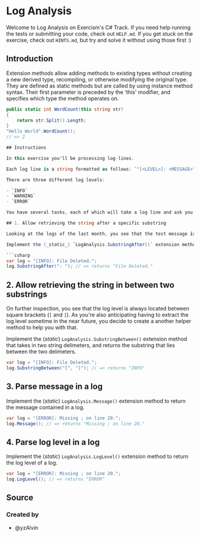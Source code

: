 # Log Analysis

Welcome to Log Analysis on Exercism's C# Track.
If you need help running the tests or submitting your code, check out `HELP.md`.
If you get stuck on the exercise, check out `HINTS.md`, but try and solve it without using those first :)

## Introduction

Extension methods allow adding methods to existing types without creating a new derived type, recompiling, or otherwise modifying the original type. They are defined as static methods but are called by using instance method syntax. Their first parameter is preceded by the 'this' modifier, and specifies which type the method operates on.

```csharp
public static int WordCount(this string str)
{
    return str.Split().Length;
}
"Hello World".WordCount();
// => 2

## Instructions

In this exercise you'll be processing log-lines.

Each log line is a string formatted as follows: `"[<LEVEL>]: <MESSAGE>"`.

There are three different log levels:

- `INFO`
- `WARNING`
- `ERROR`

You have several tasks, each of which will take a log line and ask you to do something with it.

## 1. Allow retrieving the string after a specific substring

Looking at the logs of the last month, you see that the test message is always located after a specific substring. As you're anticipating having to extract the test message sometime in the near future, you decide to create a helper method to help you with that.

Implement the (_static_) `LogAnalysis.SubstringAfter()` extension method, that takes in some string delimeter and returns the substring after the delimiter.

```csharp
var log = "[INFO]: File Deleted.";
log.SubstringAfter(": "); // => returns "File Deleted."
```

## 2. Allow retrieving the string in between two substrings

On further inspection, you see that the log level is always located between square brackets (`[` and `]`). As you're also anticipating having to extract the log level sometime in the near future, you decide to create a another helper method to help you with that.

Implement the (_static_) `LogAnalysis.SubstringBetween()` extension method that takes in two string delimeters, and returns the substring that lies between the two delimeters.

```csharp
var log = "[INFO]: File Deleted.";
log.SubstringBetween("[", "]"); // => returns "INFO"
```

## 3. Parse message in a log

Implement the (_static_) `LogAnalysis.Message()` extension method to return the message contained in a log.

```csharp
var log = "[ERROR]: Missing ; on line 20.";
log.Message(); // => returns "Missing ; on line 20."
```

## 4. Parse log level in a log

Implement the (_static_) `LogAnalysis.LogLevel()` extension method to return the log level of a log.

```csharp
var log = "[ERROR]: Missing ; on line 20.";
log.LogLevel(); // => returns "ERROR"
```

## Source

### Created by

- @yzAlvin